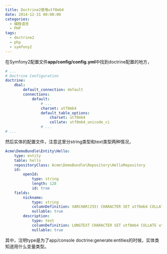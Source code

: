 ```yaml
---
title: Doctrine2使用utf8mb4
date: 2014-12-31 00:00:00
categories:
  - 编程语言
  - PHP
tags:
  - doctrine2
  - php
  - symfony2
---
```

在Symfony2配置文件**app/config/config.yml**中找到doctrine配置的地方，

```yaml
# ...
# Doctrine Configuration
doctrine:
    dbal:
        default_connection: default
        connections:
            default:
                # ...
                charset: utf8mb4
                default_table_options:
                    charset: utf8mb4
                    collate: utf8mb4_unicode_ci
                # ...
# ...
```
然后实体的配置文件，注意这里分string类型和text类型两种情况，

```yaml
Acme\DemoBundle\Entity\Hello:
    type: entity
    table: hello
    repositoryClass: Acme\DemoBundle\Repository\HelloRepository
    id:
        openId:
            type: string
            length: 128
            id: true
    fields:
        nickname:
            type: string
            columnDefinition: VARCHAR(255) CHARACTER SET utf8mb4 COLLATE utf8mb4_unicode_ci DEFAULT NULL
            nullable: true
        description:
            type: text
            columnDefinition: LONGTEXT CHARACTER SET utf8mb4 COLLATE utf8mb4_unicode_ci
            nullable: true
```

其中，注明type是为了app/console doctrine:generate:entities的时候，实体类知道用什么变量类型。